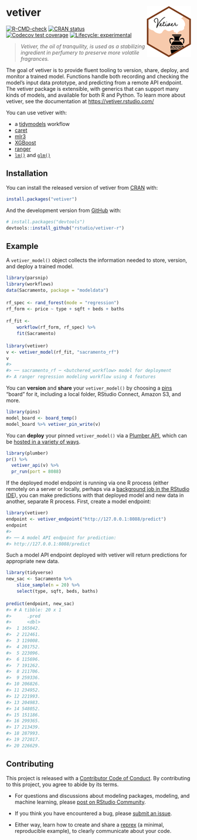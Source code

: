 
<!-- README.md is generated from README.Rmd. Please edit that file -->

# vetiver <a href='https://rstudio.github.io/vetiver-r/'><img src='man/figures/logo.png' align="right" height="139" /></a>

<!-- badges: start -->

[![R-CMD-check](https://github.com/rstudio/vetiver-r/actions/workflows/R-CMD-check.yaml/badge.svg)](https://github.com/rstudio/vetiver-r/actions/workflows/R-CMD-check.yaml)
[![CRAN
status](https://www.r-pkg.org/badges/version/vetiver)](https://CRAN.R-project.org/package=vetiver)
[![Codecov test
coverage](https://codecov.io/gh/rstudio/vetiver-r/branch/main/graph/badge.svg)](https://app.codecov.io/gh/rstudio/vetiver-r?branch=main)
[![Lifecycle:
experimental](https://img.shields.io/badge/lifecycle-experimental-orange.svg)](https://lifecycle.r-lib.org/articles/stages.html#experimental)
<!-- badges: end -->

> *Vetiver, the oil of tranquility, is used as a stabilizing ingredient
> in perfumery to preserve more volatile fragrances.*

The goal of vetiver is to provide fluent tooling to version, share,
deploy, and monitor a trained model. Functions handle both recording and
checking the model’s input data prototype, and predicting from a remote
API endpoint. The vetiver package is extensible, with generics that can
support many kinds of models, and available for both R and Python. To
learn more about vetiver, see the documentation at
<https://vetiver.rstudio.com/>

You can use vetiver with:

-   a [tidymodels](https://www.tidymodels.org/) workflow
-   [caret](https://topepo.github.io/caret/)
-   [mlr3](https://mlr3.mlr-org.com/)
-   [XGBoost](https://xgboost.readthedocs.io/en/latest/R-package/)
-   [ranger](https://cran.r-project.org/package=ranger)
-   [`lm()`](https://stat.ethz.ch/R-manual/R-patched/library/stats/html/lm.html)
    and
    [`glm()`](https://stat.ethz.ch/R-manual/R-patched/library/stats/html/glm.html)

## Installation

You can install the released version of vetiver from
[CRAN](https://CRAN.R-project.org) with:

``` r
install.packages("vetiver")
```

And the development version from [GitHub](https://github.com/) with:

``` r
# install.packages("devtools")
devtools::install_github("rstudio/vetiver-r")
```

## Example

A `vetiver_model()` object collects the information needed to store,
version, and deploy a trained model.

``` r
library(parsnip)
library(workflows)
data(Sacramento, package = "modeldata")

rf_spec <- rand_forest(mode = "regression")
rf_form <- price ~ type + sqft + beds + baths

rf_fit <- 
    workflow(rf_form, rf_spec) %>%
    fit(Sacramento)

library(vetiver)
v <- vetiver_model(rf_fit, "sacramento_rf")
v
#> 
#> ── sacramento_rf ─ <butchered_workflow> model for deployment 
#> A ranger regression modeling workflow using 4 features
```

You can **version** and **share** your `vetiver_model()` by choosing a
[pins](https://pins.rstudio.com) “board” for it, including a local
folder, RStudio Connect, Amazon S3, and more.

``` r
library(pins)
model_board <- board_temp()
model_board %>% vetiver_pin_write(v)
```

You can **deploy** your pinned `vetiver_model()` via a [Plumber
API](https://www.rplumber.io/), which can be [hosted in a variety of
ways](https://www.rplumber.io/articles/hosting.html).

``` r
library(plumber)
pr() %>%
  vetiver_api(v) %>%
  pr_run(port = 8088)
```

If the deployed model endpoint is running via one R process (either
remotely on a server or locally, perhaps via a [background job in the
RStudio IDE](https://solutions.rstudio.com/r/jobs/)), you can make
predictions with that deployed model and new data in another, separate R
process. First, create a model endpoint:

``` r
library(vetiver)
endpoint <- vetiver_endpoint("http://127.0.0.1:8088/predict")
endpoint
#> 
#> ── A model API endpoint for prediction: 
#> http://127.0.0.1:8088/predict
```

Such a model API endpoint deployed with vetiver will return predictions
for appropriate new data.

``` r
library(tidyverse)
new_sac <- Sacramento %>% 
    slice_sample(n = 20) %>% 
    select(type, sqft, beds, baths)

predict(endpoint, new_sac)
#> # A tibble: 20 x 1
#>      .pred
#>      <dbl>
#>  1 165042.
#>  2 212461.
#>  3 119008.
#>  4 201752.
#>  5 223096.
#>  6 115696.
#>  7 191262.
#>  8 211706.
#>  9 259336.
#> 10 206826.
#> 11 234952.
#> 12 221993.
#> 13 204983.
#> 14 548052.
#> 15 151186.
#> 16 299365.
#> 17 213439.
#> 18 287993.
#> 19 272017.
#> 20 226629.
```

## Contributing

This project is released with a [Contributor Code of
Conduct](https://www.contributor-covenant.org/version/2/1/CODE_OF_CONDUCT.html).
By contributing to this project, you agree to abide by its terms.

-   For questions and discussions about modeling packages, modeling, and
    machine learning, please [post on RStudio
    Community](https://community.rstudio.com/new-topic?category_id=15&tags=tidymodels,question).

-   If you think you have encountered a bug, please [submit an
    issue](https://github.com/rstudio/vetiver-r/issues).

-   Either way, learn how to create and share a
    [reprex](https://reprex.tidyverse.org/articles/articles/learn-reprex.html)
    (a minimal, reproducible example), to clearly communicate about your
    code.
